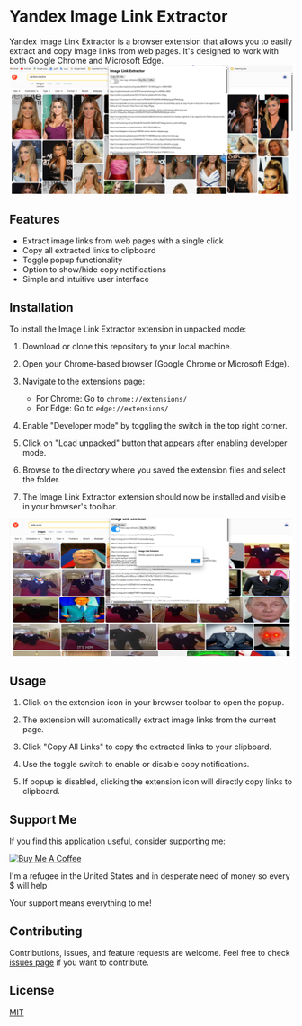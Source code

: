 # Yandex Image Link Extractor

Yandex Image Link Extractor is a browser extension that allows you to easily extract and copy image links from web pages. It's designed to work with both Google Chrome and Microsoft Edge.
![Carmen Electra Search](2.png)




## Features

- Extract image links from web pages with a single click
- Copy all extracted links to clipboard
- Toggle popup functionality
- Option to show/hide copy notifications
- Simple and intuitive user interface

## Installation

To install the Image Link Extractor extension in unpacked mode:

1. Download or clone this repository to your local machine.

2. Open your Chrome-based browser (Google Chrome or Microsoft Edge).

3. Navigate to the extensions page:
   - For Chrome: Go to `chrome://extensions/`
   - For Edge: Go to `edge://extensions/`

4. Enable "Developer mode" by toggling the switch in the top right corner.

5. Click on "Load unpacked" button that appears after enabling developer mode.

6. Browse to the directory where you saved the extension files and select the folder.

7. The Image Link Extractor extension should now be installed and visible in your browser's toolbar.
   
![Wide Putin Search](1.png)

## Usage

1. Click on the extension icon in your browser toolbar to open the popup.

2. The extension will automatically extract image links from the current page.

3. Click "Copy All Links" to copy the extracted links to your clipboard.

4. Use the toggle switch to enable or disable copy notifications.

5. If popup is disabled, clicking the extension icon will directly copy links to clipboard.

## Support Me

If you find this application useful, consider supporting me:

[![Buy Me A Coffee](https://www.buymeacoffee.com/assets/img/custom_images/orange_img.png)](https://buymeacoffee.com/milky99)

I'm a refugee in the United States and in desperate need of money so every $ will help

Your support means everything to me!


## Contributing

Contributions, issues, and feature requests are welcome. Feel free to check [issues page](link-to-your-issues-page) if you want to contribute.

## License

[MIT](link-to-your-license-file)
